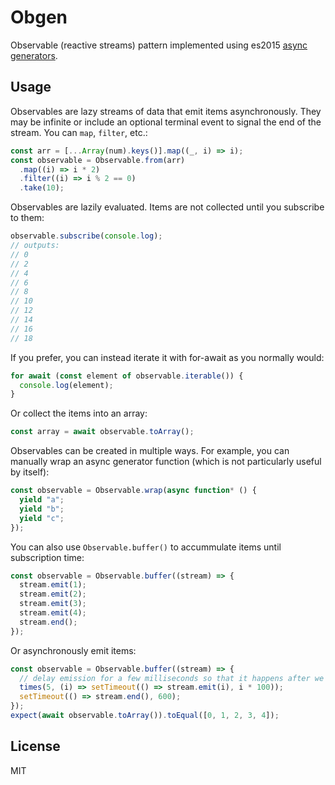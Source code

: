 # Obgen

Observable (reactive streams) pattern implemented using es2015 [async generators](https://tc39.es/proposal-async-iteration/).

## Usage

Observables are lazy streams of data that emit items asynchronously. They may be infinite or include an optional terminal event to signal the end of the stream. You can `map`, `filter`, etc.:

```typescript
const arr = [...Array(num).keys()].map((_, i) => i);
const observable = Observable.from(arr)
  .map((i) => i * 2)
  .filter((i) => i % 2 == 0)
  .take(10);
```

Observables are lazily evaluated. Items are not collected until you subscribe to them:

```typescript
observable.subscribe(console.log);
// outputs:
// 0
// 2
// 4
// 6
// 8
// 10
// 12
// 14
// 16
// 18
```

If you prefer, you can instead iterate it with for-await as you normally would:

```typescript
for await (const element of observable.iterable()) {
  console.log(element);
}
```

Or collect the items into an array:

```typescript
const array = await observable.toArray();
```

Observables can be created in multiple ways. For example, you can manually wrap an async generator
function (which is not particularly useful by itself):

```typescript
const observable = Observable.wrap(async function* () {
  yield "a";
  yield "b";
  yield "c";
});
```

You can also use `Observable.buffer()` to accummulate items until subscription time:

```typescript
const observable = Observable.buffer((stream) => {
  stream.emit(1);
  stream.emit(2);
  stream.emit(3);
  stream.emit(4);
  stream.end();
});
```

Or asynchronously emit items:

```typescript
const observable = Observable.buffer((stream) => {
  // delay emission for a few milliseconds so that it happens after we subscribe
  times(5, (i) => setTimeout(() => stream.emit(i), i * 100));
  setTimeout(() => stream.end(), 600);
});
expect(await observable.toArray()).toEqual([0, 1, 2, 3, 4]);
```

## License

MIT
